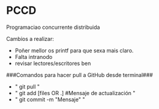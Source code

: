 # PCCD
Programaciao concurrente distribuida

Cambios a realizar:
  - Poñer mellor os printf para que sexa mais claro.
  - Falta intranodo
  - revisar lectores/escritores ben


###Comandos para hacer pull a GitHub desde terminal###

  - " git pull "
  - " git add [files OR .] #Mensaje de actualización "
  - " git commit -m "Mensaje" "



